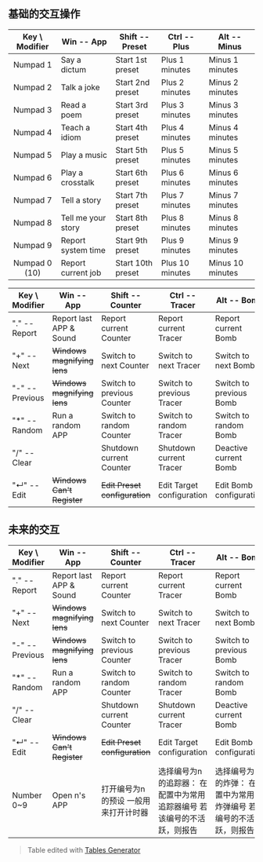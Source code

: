 ## 基础的交互操作


| Key \ Modifier | Win -- App         | Shift -- Preset   | Ctrl -- Plus    | Alt -- Minus     |
|:--------------:|--------------------|-------------------|-----------------|------------------|
|    Numpad 1    | Say a dictum       | Start 1st preset  | Plus 1 minutes  | Minus 1 minutes  |
|    Numpad 2    | Talk a joke        | Start 2nd preset  | Plus 2 minutes  | Minus 2 minutes  |
|    Numpad 3    | Read a poem        | Start 3rd preset  | Plus 3 minutes  | Minus 3 minutes  |
|    Numpad 4    | Teach a idiom      | Start 4th preset  | Plus 4 minutes  | Minus 4 minutes  |
|    Numpad 5    | Play a music       | Start 5th preset  | Plus 5 minutes  | Minus 5 minutes  |
|    Numpad 6    | Play a crosstalk   | Start 6th preset  | Plus 6 minutes  | Minus 6 minutes  |
|    Numpad 7    | Tell a story       | Start 7th preset  | Plus 7 minutes  | Minus 7 minutes  |
|    Numpad 8    | Tell me your story | Start 8th preset  | Plus 8 minutes  | Minus 8 minutes  |
|    Numpad 9    | Report system time | Start 9th preset  | Plus 9 minutes  | Minus 9 minutes  |
|  Numpad 0 (10) | Report current job | Start 10th preset | Plus 10 minutes | Minus 10 minutes |


| Key \ Modifier  | Win -- App               | Shift -- Counter           | Ctrl -- Tracer            | Alt -- Bomb             |
|-----------------|--------------------------|----------------------------|---------------------------|-------------------------|
| "." -- Report   | Report last APP & Sound  | Report current Counter     | Report current Tracer     | Report current Bomb     |
| "+" -- Next     | ~~Windows magnifying lens~~ | Switch to next Counter     | Switch to next Tracer     | Switch to next Bomb     |
| "-" -- Previous | ~~Windows magnifying lens~~ | Switch to previous Counter | Switch to previous Tracer | Switch to previous Bomb |
| "*" -- Random   | Run a random APP         | Switch to random Counter   | Switch to random Tracer   | Switch to random Bomb   |
| "/" -- Clear    |                          | Shutdown current Counter   | Shutdown current Tracer   | Deactive current Bomb   |
| "↵" -- Edit     | ~~Windows Can't Register~~ | ~~Edit Preset configuration~~  | Edit Target configuration | Edit Bomb configuration |


## 未来的交互

| Key \ Modifier  | Win -- App                  | Shift -- Counter                     | Ctrl -- Tracer                                                          | Alt -- Bomb                                                           | Number 0~9      |
|-----------------|-----------------------------|--------------------------------------|-------------------------------------------------------------------------|-----------------------------------------------------------------------|-----------------|
| "." -- Report   | Report last APP & Sound     | Report current Counter               | Report current Tracer                                                   | Report current Bomb                                                   |                 |
| "+" -- Next     | ~~Windows magnifying lens~~ | Switch to next Counter               | Switch to next Tracer                                                   | Switch to next Bomb                                                   | Plus n minutes  |
| "-" -- Previous | ~~Windows magnifying lens~~ | Switch to previous Counter           | Switch to previous Tracer                                               | Switch to previous Bomb                                               | Minus n minutes |
| "*" -- Random   | Run a random APP            | Switch to random Counter             | Switch to random Tracer                                                 | Switch to random Bomb                                                 | Plus n hours    |
| "/" -- Clear    |                             | Shutdown current Counter             | Shutdown current Tracer                                                 | Deactive current Bomb                                                 | Minus n hours   |
| "↵" -- Edit     | ~~Windows Can't Register~~  | ~~Edit Preset configuration~~        | Edit Target configuration                                               | Edit Bomb configuration                                               |                 |
| Number 0~9      | Open n's APP                | 打开编号为n的预设 一般用来打开计时器 | 选择编号为n的追踪器： 在配置中为常用追踪器编号 若该编号的不活跃，则报告 | 选择编号为n的炸弹： 在配置中为常用的炸弹编号 若该编号的不活跃，则报告 |                 |

> Table edited with [Tables Generator](http://www.tablesgenerator.com/markdown_tables)